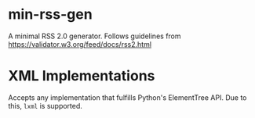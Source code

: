# min-rss-gen
A minimal RSS 2.0 generator. Follows guidelines from https://validator.w3.org/feed/docs/rss2.html

# XML Implementations
Accepts any implementation that fulfills Python's ElementTree API. Due to this, `lxml` is supported. 